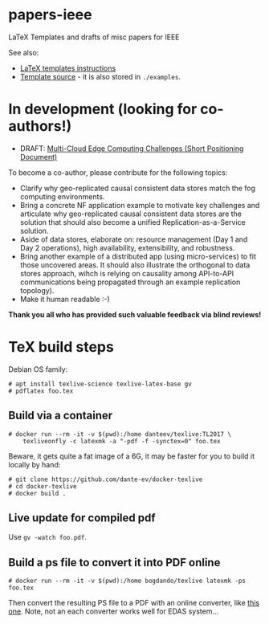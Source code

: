 # papers-ieee
LaTeX Templates and drafts of misc papers for IEEE

See also:

* [LaTeX templates instructions](http://www.ctan.org/tex-archive/macros/latex/contrib/IEEEtran/IEEEtran_HOWTO.pdf)
* [Template source](https://www.ieee.org/content/dam/ieee-org/ieee/web/org/conferences/Conference-LaTeX-template_7-9-18.zip) -
  it is also stored in `./examples`.

# In development (looking for co-authors!)

* DRAFT: [Multi-Cloud Edge Computing Challenges (Short Positioning Document)](./ICFC-2019/LaTeX/position_paper_1570506394.tex)

To become a co-author, please contribute for the following topics:

* Clarify why geo-replicated causal consistent data stores match the fog
  computing environments.
* Bring a concrete NF application example to motivate key challenges and
  articulate why geo-replicated causal consistent data stores are the solution
  that should also become a unified Replication-as-a-Service solution.
* Aside of data stores, elaborate on: resource management (Day 1 and Day 2
  operations), high availability, extensibility, and robustness.
* Bring another example of a distributed app (using micro-services) to fit those
  uncovered areas. It should also illustrate the orthogonal to data stores
  approach, wihch is relying on causality among API-to-API communications being
  propagated through an example replication topology).
* Make it human readable :-)

**Thank you all who has provided such valuable feedback via blind reviews!**

# TeX build steps

Debian OS family:

```
# apt install texlive-science texlive-latex-base gv
# pdflatex foo.tex
```

## Build via a container

```
# docker run --rm -it -v $(pwd):/home danteev/texlive:TL2017 \
    texliveonfly -c latexmk -a "-pdf -f -synctex=0" foo.tex
```

Beware, it gets quite a fat image of a 6G, it may be faster for you to build it
locally by hand:
```
# git clone https://github.com/dante-ev/docker-texlive
# cd docker-texlive
# docker build .
```

## Live update for compiled pdf

Use ``gv -watch foo.pdf``.

## Build a ps file to convert it into PDF online

```
# docker run --rm -it -v $(pwd):/home bogdando/texlive latexmk -ps foo.tex
```
Then convert the resulting PS file to a PDF with an online converter, like [this one](https://www.ps2pdf.com/convert-ps-to-pdf).
Note, not an each converter works well for EDAS system...
